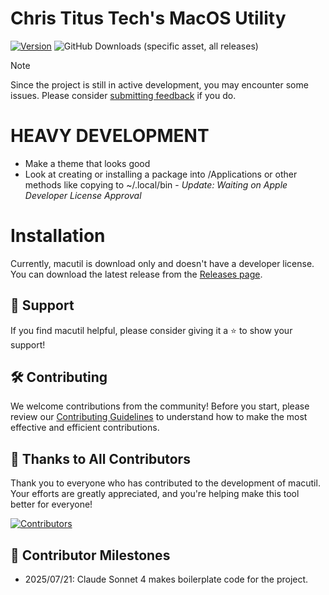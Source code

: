 # Chris Titus Tech's MacOS Utility

[![Version](https://img.shields.io/github/v/release/ChrisTitusTech/macutil?color=%230567ff&label=Latest%20Release&style=for-the-badge)](https://github.com/ChrisTitusTech/macutil/releases/latest)
![GitHub Downloads (specific asset, all releases)](https://img.shields.io/github/downloads/ChrisTitusTech/macutil/macutil?label=Total%20Downloads&style=for-the-badge)


> [!NOTE]
> Since the project is still in active development, you may encounter some issues. Please consider [submitting feedback](https://github.com/ChrisTitusTech/macutil/issues) if you do.

# HEAVY DEVELOPMENT

- Make a theme that looks good
- Look at creating or installing a package into /Applications or other methods like copying to ~/.local/bin - _Update: Waiting on Apple Developer License Approval_

# Installation

Currently, macutil is download only and doesn't have a developer license. You can download the latest release from the [Releases page](https://github.com/ChrisTitusTech/macutil/releases/latest).

## 💖 Support

If you find macutil helpful, please consider giving it a ⭐️ to show your support!

## 🛠 Contributing

We welcome contributions from the community! Before you start, please review our [Contributing Guidelines](.github/CONTRIBUTING.md) to understand how to make the most effective and efficient contributions.

## 🏅 Thanks to All Contributors

Thank you to everyone who has contributed to the development of macutil. Your efforts are greatly appreciated, and you're helping make this tool better for everyone!

[![Contributors](https://contrib.rocks/image?repo=ChrisTitusTech/macutil)](https://github.com/ChrisTitusTech/macutil/graphs/contributors)

## 📜 Contributor Milestones

- 2025/07/21: Claude Sonnet 4 makes boilerplate code for the project.